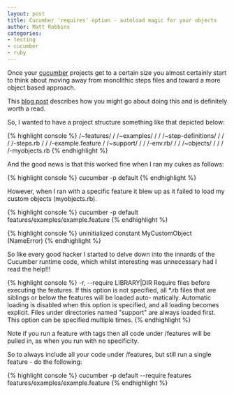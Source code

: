```yaml
---
layout: post
title: Cucumber 'requires' option - autoload magic for your objects
author: Matt Robbins 
categories:
- testing 
- cucumber
- ruby
---
```


Once your [cucumber](http://cukes.info) projects get to a certain size you almost certainly start to think about moving away from monolithic steps files and toward a more object based approach.

This [blog post](http://blog.josephwilk.net/cucumber/page-object-pattern.html) describes how you might go about doing this and is definitely worth a read.

So, I wanted to have a project structure something like that depicted below:

{% highlight console %}
/~features/
/ /~examples/
/ / /~step-definitions/
/ / / /-steps.rb
/ / /-example.feature
/ /~support/
/ / /-env.rb/
/ / /~objects/
/ / / /-myobjects.rb
{% endhighlight %}

And the good news is that this worked fine when I ran my cukes as follows:


{% highlight console %}
cucumber -p default
{% endhighlight %}

However, when I ran with a specific feature it blew up as it failed to load my custom objects (myobjects.rb).

{% highlight console %}
cucumber -p default features/examples/example.feature
{% endhighlight %}

{% highlight console %}
uninitialized constant MyCustomObject (NameError)
{% endhighlight %}

So like every good hacker I started to delve down into the innards of the Cucumber runtime code, which whilst interesting was unnecessary had I read the help!!!

{% highlight console %}
-r, --require LIBRARY|DIR        Require files before executing the features. If this
                                     option is not specified, all *.rb files that are
                                     siblings or below the features will be loaded auto-
                                     matically. Automatic loading is disabled when this
                                     option is specified, and all loading becomes explicit.
                                     Files under directories named "support" are always
                                     loaded first.
                                     This option can be specified multiple times.
{% endhighlight %}

Note if you run a feature with tags then all code under /features will be pulled in, as when you run with no specificity.

So to always include all your code under /features, but still run a single feature - do the following:

{% highlight console %}
cucumber -p default --require features features/examples/example.feature
{% endhighlight %}
